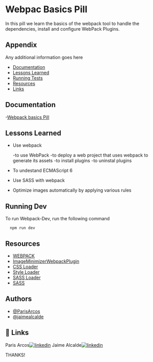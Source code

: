 # Webpac Basics Pill

In this pill we learn the basics of the webpack tool to handle the
dependencies, install and configure WebPack Plugins.

## Appendix

Any additional information goes here

- [Documentation](#documentation)
- [Lessons Learned](#lessons-learned)
- [Running Tests](#running-tests)
- [Resources](#resources)
- [Links](#links)

## Documentation

-[Webpack basics Pill](https://docs.google.com/document/d/1k_gYz3x9EmL8-yyhDcvN8HplNU-mZxUBYNFnDxFho4g/edit)

## Lessons Learned

- Use webpack

  -to use WebPack
  -to deploy a web project that uses webpack to generate its assets
  -to install plugins
  -to uninstal plugins

- To undestand ECMAScript 6

- Use SASS with webpack

- Optimize images automatically by applying various rules

## Running Dev

To run Webpack-Dev, run the following command

```
  npm run dev
```

## Resources

- [WEBPACK](https://webpack.js.org/concepts/)
- [ImageMinimizerWebpackPlugin](https://webpack.js.org/plugins/image-minimizer-webpack-plugin/)
- [CSS Loader](https://webpack.js.org/loaders/css-loader/)
- [Style Loader](https://webpack.js.org/loaders/style-loader/)
- [SASS Loader](https://webpack.js.org/loaders/sass-loader/)
- [SASS](https://sass-lang.com/guide)

## Authors

- [@ParisArcos](https://github.com/ParisArcos)
- [@jaimealcalde](https://github.com/jaimealcalde)

## 🔗 Links

Paris Arcos[![linkedin](https://img.shields.io/badge/linkedin-0A66C2?style=for-the-badge&logo=linkedin&logoColor=white)](https://www.linkedin.com/in/paris-arcos-martin-268708217/)
Jaime Alcalde[![linkedin](https://img.shields.io/badge/linkedin-0A66C2?style=for-the-badge&logo=linkedin&logoColor=white)](https://www.linkedin.com/in/jaime-alcalde-809531216/)

THANKS!
